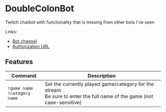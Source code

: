 # DoubleColonBot

Twitch chatbot with functionality that is missing from other bots I've seen

Links:

* [Bot channel](https://twitchbot.djdavid98.art)
* [Authorization URL](https://twitchbot.djdavid98.art/authorize)

## Features

| Command                          | Description                                                                                                               |
|----------------------------------|---------------------------------------------------------------------------------------------------------------------------|
| `!game name`<br>`!category name` | Set the currently played game/category for the stream<br/>Be sure to enter the full name of the game (not case-sensitive) |
